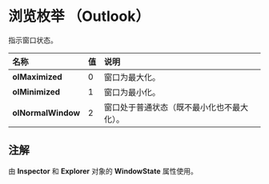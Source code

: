 
# 浏览枚举 （Outlook）

指示窗口状态。



|**名称**|**值**|**说明**|
|:-----|:-----|:-----|
|**olMaximized**|0|窗口为最大化。|
|**olMinimized**|1|窗口为最小化。|
|**olNormalWindow**|2|窗口处于普通状态（既不最小化也不最大化）。|

## 注解

由  **Inspector** 和 **Explorer** 对象的 **WindowState** 属性使用。

